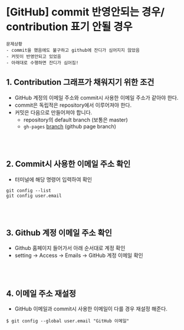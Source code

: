 [GitHub] commit 반영안되는 경우/ contribution 표기 안될 경우
=============
```
문제상황
- commit을 했음에도 불구하고 github에 잔디가 심어지지 않았음
- 커밋이 반영안되고 있었음 
- 아래대로 수행하면 잔디가 심어짐!
```

## 1. Contribution 그래프가 채워지기 위한 조건 
- GitHub 계정의 이메일 주소와 commit시 사용한 이메일 주소가 같아야 한다.
- commit은 독립적은 repository에서 이루어져야 한다.
- 커밋은 다음으로 만들어져야 합니다.
    - repository의 default branch (보통은 master)
    - `gh-pages` [branch](https://help.github.com/en/github/working-with-github-pages/about-github-pages#types-of-github-pages-sites) (github page branch)

<br/><br/>

## 2. Commit시 사용한 이메일 주소 확인 
- 터미널에 해당 명령어 입력하여 확인
```
git config --list
git config user.email
```
<br/><br/>

## 3. Github 계정 이메일 주소 확인
- Github 홈페이지 들어가서 아래 순서대로 계정 확인
- setting -> Access -> Emails -> GitHub 계정 이메일 확인 

<br/><br/>


## 4. 이메일 주소 재설정 
- GitHub 이메일과 commit시 사용한 이메일이 다를 경우 재설정 해준다. 
```
$ git config --global user.email "GitHub 이메일"
```
